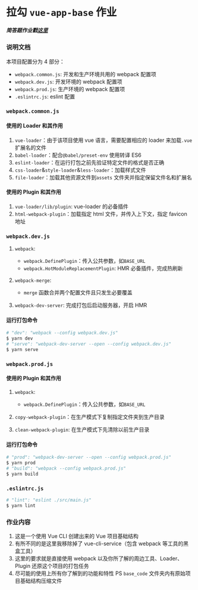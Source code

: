 # 拉勾 `vue-app-base` 作业

##### 简答题作业戳[这里](https://www.yuque.com/u1229243/btd1zr/pay9yg)

### 说明文档

本项目配置分为 4 部分：

- `webpack.common.js`: 开发和生产环境共用的 webpack 配置项
- `webpack.dev.js`: 开发环境的 webpack 配置项
- `webpack.prod.js`: 生产环境的 webpack 配置项
- `.eslintrc.js`: eslint 配置

### `webpack.common.js`

#### 使用的 Loader 和其作用

1. `vue-loader`：由于该项目使用 vue 语言，需要配置相应的 loader 来加载`.vue`扩展名的文件
2. `babel-loader`：配合`@babel/preset-env` 使用转译 ES6
3. `eslint-loader`：在运行打包之前先验证特定文件的格式是否正确
4. `css-loader`&`style-loader`&`less-loader`：加载样式文件
5. `file-loader`：加载其他资源文件到`assets` 文件夹并指定保留文件名和扩展名

#### 使用的 Plugin 和其作用

1. `vue-loader/lib/plugin`: vue-loader 的必备插件
2. `html-webpack-plugin`：加载指定 html 文件，并传入上下文，指定 favicon 地址

### `webpack.dev.js`

1. `webpack`:

   - `webpack.DefinePlugin`：传入公共参数，如`BASE_URL`
   - `webpack.HotModuleReplacementPlugin`: HMR 必备插件，完成热刷新

2. `webpack-merge`:

   - `merge` 函数合并两个配置文件且只发生必要覆盖

3. `webpack-dev-server`: 完成打包后启动服务器，开启 HMR

#### 运行打包命令

```bash
# "dev": "webpack --config webpack.dev.js"
$ yarn dev
# "serve": "webpack-dev-server --open --config webpack.dev.js"
$ yarn serve
```

### `webpack.prod.js`

#### 使用的 Plugin 和其作用

1. `webpack`:

   - `webpack.DefinePlugin`：传入公共参数，如`BASE_URL`

2. `copy-webpack-plugin`：在生产模式下复制指定文件夹到生产目录
3. `clean-webpack-plugin`: 在生产模式下先清除以前生产目录

#### 运行打包命令

```bash
# "prod": "webpack-dev-server --open --config webpack.prod.js"
$ yarn prod
# "build": "webpack --config webpack.prod.js"
$ yarn build
```

### `.eslintrc.js`

```bash
# "lint": "eslint ./src/main.js"
$ yarn lint
```

### 作业内容

1. 这是一个使用 Vue CLI 创建出来的 Vue 项目基础结构
2. 有所不同的是这里我移除掉了 vue-cli-service（包含 webpack 等工具的黑盒工具）
3. 这里的要求就是直接使用 webpack 以及你所了解的周边工具、Loader、Plugin 还原这个项目的打包任务
4. 尽可能的使用上所有你了解到的功能和特性
   PS `base_code` 文件夹内有原始项目基础结构压缩文件
